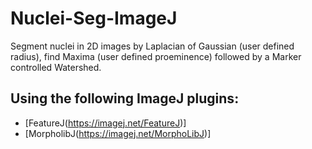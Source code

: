 # Nuclei-Seg-ImageJ
Segment nuclei in 2D images by Laplacian of Gaussian (user defined radius), find Maxima (user defined proeminence) followed by a Marker controlled Watershed.

## Using the following ImageJ plugins:
  - [FeatureJ(https://imagej.net/FeatureJ)]
  - [MorpholibJ(https://imagej.net/MorphoLibJ)]
